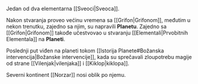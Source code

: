 Jedan od dva elementarna [[Sveoci|Sveoca]].

Nakon stvaranja proveo većinu vremena sa [[Grifon|Grifonom]], međutim u nekon trenutku, zajedno sa njim, su napravili **Planetu**. Zajedno sa [[Grifon|Grifonom]] takođe učestvovao u stvaranju [[Elementali|Prvobitnih Elementala]] na **Planeti**.

Poslednji put viđen na planeti tokom [[Istorija Planete#Božanska intervencija|Božanske intervencije]], kada su sprečavali zloupotrebu magije od strane [[Vilenjak|vilenjaka]] i [[Kiklop|kiklopa]].

Severni kontinent [[Norzar]] nosi oblik po njemu.
